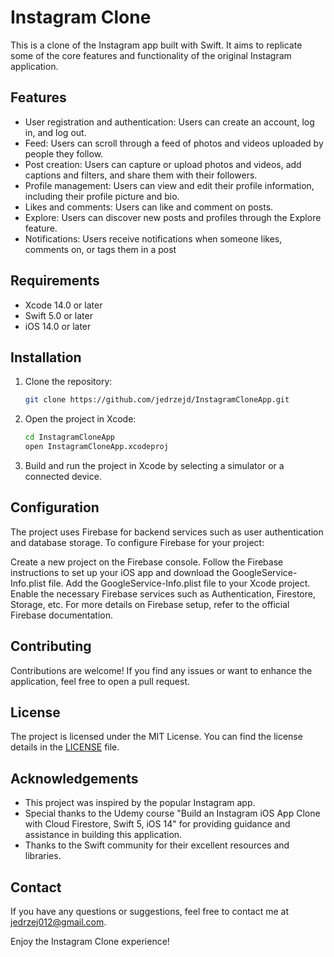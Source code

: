 # Instagram Clone

This is a clone of the Instagram app built with Swift. It aims to replicate some of the core features and functionality of the original Instagram application.

## Features

- User registration and authentication: Users can create an account, log in, and log out.
- Feed: Users can scroll through a feed of photos and videos uploaded by people they follow.
- Post creation: Users can capture or upload photos and videos, add captions and filters, and share them with their followers.
- Profile management: Users can view and edit their profile information, including their profile picture and bio.
- Likes and comments: Users can like and comment on posts.
- Explore: Users can discover new posts and profiles through the Explore feature.
- Notifications: Users receive notifications when someone likes, comments on, or tags them in a post


## Requirements

- Xcode 14.0 or later
- Swift 5.0 or later
- iOS 14.0 or later

## Installation

1. Clone the repository:

   ```bash
   git clone https://github.com/jedrzejd/InstagramCloneApp.git

2. Open the project in Xcode:

    ```bash
    cd InstagramCloneApp
    open InstagramCloneApp.xcodeproj

3. Build and run the project in Xcode by selecting a simulator or a connected device.


## Configuration

The project uses Firebase for backend services such as user authentication and database storage. To configure Firebase for your project:

Create a new project on the Firebase console.
Follow the Firebase instructions to set up your iOS app and download the GoogleService-Info.plist file.
Add the GoogleService-Info.plist file to your Xcode project.
Enable the necessary Firebase services such as Authentication, Firestore, Storage, etc.
For more details on Firebase setup, refer to the official Firebase documentation.

## Contributing

Contributions are welcome! If you find any issues or want to enhance the application, feel free to open a pull request.

## License

The project is licensed under the MIT License. You can find the license details in the [LICENSE](LICENSE.txt) file.

## Acknowledgements

- This project was inspired by the popular Instagram app.
- Special thanks to the Udemy course "Build an Instagram iOS App Clone with Cloud Firestore, Swift 5, iOS 14" for providing guidance and assistance in building this application.
- Thanks to the Swift community for their excellent resources and libraries.

## Contact

If you have any questions or suggestions, feel free to contact me at jedrzej012@gmail.com.

Enjoy the Instagram Clone experience!
